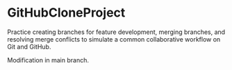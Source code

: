 # GitHubCloneProject

Practice creating branches for feature development, merging branches, and resolving merge conflicts to simulate a common collaborative workflow on Git and GitHub.

Modification in main branch.

